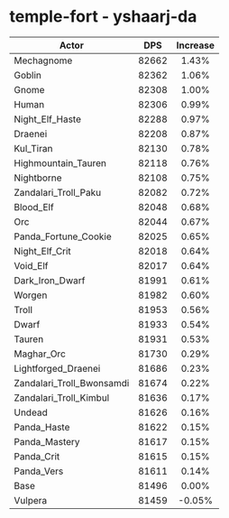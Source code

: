 # temple-fort - yshaarj-da
| Actor | DPS | Increase |
|---|:---:|:---:|
|Mechagnome|82662|1.43%|
|Goblin|82362|1.06%|
|Gnome|82308|1.00%|
|Human|82306|0.99%|
|Night_Elf_Haste|82288|0.97%|
|Draenei|82208|0.87%|
|Kul_Tiran|82130|0.78%|
|Highmountain_Tauren|82118|0.76%|
|Nightborne|82108|0.75%|
|Zandalari_Troll_Paku|82082|0.72%|
|Blood_Elf|82048|0.68%|
|Orc|82044|0.67%|
|Panda_Fortune_Cookie|82025|0.65%|
|Night_Elf_Crit|82018|0.64%|
|Void_Elf|82017|0.64%|
|Dark_Iron_Dwarf|81991|0.61%|
|Worgen|81982|0.60%|
|Troll|81953|0.56%|
|Dwarf|81933|0.54%|
|Tauren|81931|0.53%|
|Maghar_Orc|81730|0.29%|
|Lightforged_Draenei|81686|0.23%|
|Zandalari_Troll_Bwonsamdi|81674|0.22%|
|Zandalari_Troll_Kimbul|81636|0.17%|
|Undead|81626|0.16%|
|Panda_Haste|81622|0.15%|
|Panda_Mastery|81617|0.15%|
|Panda_Crit|81615|0.15%|
|Panda_Vers|81611|0.14%|
|Base|81496|0.00%|
|Vulpera|81459|-0.05%|
